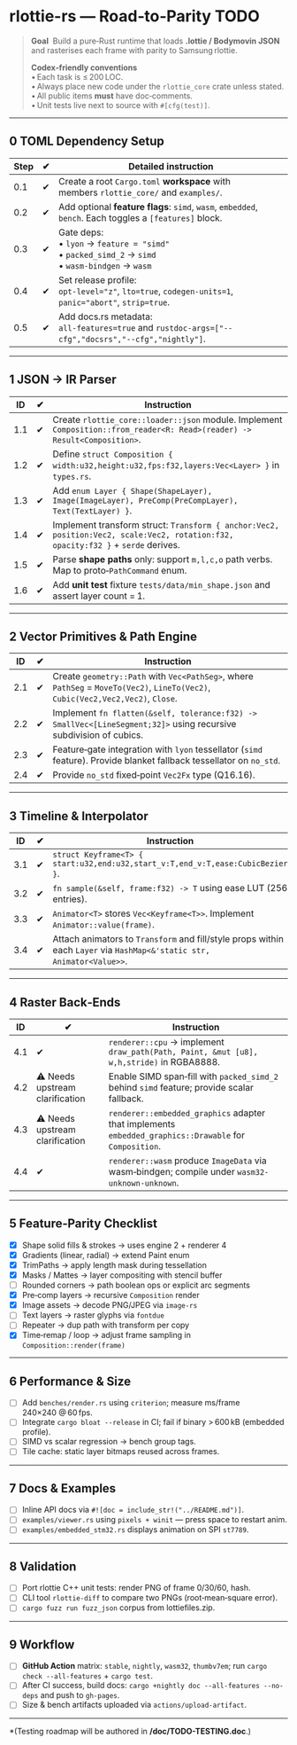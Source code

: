 # rlottie-rs — Road‑to‑Parity TODO

> **Goal**  Build a pure‑Rust runtime that loads **.lottie / Bodymovin JSON** and rasterises each frame with parity to Samsung rlottie.
>
> **Codex‑friendly conventions**  
> • Each task is ≤ 200 LOC.  
> • Always place new code under the `rlottie_core` crate unless stated.  
> • All public items **must** have doc‑comments.  
> • Unit tests live next to source with `#[cfg(test)]`.

---
## 0 TOML Dependency Setup
| Step | ✔ | Detailed instruction |
|------|---|---------------------|
|0.1|✔| Create a root `Cargo.toml` **workspace** with members `rlottie_core/` and `examples/`.|
|0.2|✔| Add optional **feature flags**: `simd`, `wasm`, `embedded`, `bench`.  Each toggles a `[features]` block.|
|0.3|✔| Gate deps:<br>• `lyon` → `feature = "simd"`<br>• `packed_simd_2` → `simd`<br>• `wasm-bindgen` → `wasm`|
|0.4|✔| Set release profile:<br>`opt-level="z"`, `lto=true`, `codegen-units=1`, `panic="abort"`, `strip=true`.|
|0.5|✔| Add docs.rs metadata:<br>`all-features=true` and `rustdoc-args=["--cfg","docsrs","--cfg","nightly"]`.|

---
## 1 JSON → IR Parser
| ID | ✔ | Instruction |
|----|---|-------------|
|1.1|✔| Create `rlottie_core::loader::json` module. Implement `Composition::from_reader<R: Read>(reader) -> Result<Composition>`.|
|1.2|✔| Define `struct Composition { width:u32,height:u32,fps:f32,layers:Vec<Layer> }` in `types.rs`.|
|1.3|✔| Add `enum Layer { Shape(ShapeLayer), Image(ImageLayer), PreComp(PreCompLayer), Text(TextLayer) }`.|
|1.4|✔| Implement transform struct: `Transform { anchor:Vec2, position:Vec2, scale:Vec2, rotation:f32, opacity:f32 }` + `serde` derives.|
|1.5|✔| Parse **shape paths** only: support `m,l,c,o` path verbs. Map to proto‑`PathCommand` enum.|
|1.6|✔| Add **unit test** fixture `tests/data/min_shape.json` and assert layer count = 1.|

---
## 2 Vector Primitives & Path Engine
|ID| ✔ | Instruction|
|--|---|-----------|
|2.1|✔| Create `geometry::Path` with `Vec<PathSeg>`, where `PathSeg` = `MoveTo(Vec2)`, `LineTo(Vec2)`, `Cubic(Vec2,Vec2,Vec2)`, `Close`.|
|2.2|✔| Implement `fn flatten(&self, tolerance:f32) -> SmallVec<[LineSegment;32]>` using recursive subdivision of cubics.|
|2.3|✔| Feature‑gate integration with `lyon` tessellator (`simd` feature). Provide blanket fallback tessellator on `no_std`.|
|2.4|✔| Provide `no_std` fixed‑point `Vec2Fx` type (Q16.16).|

---
## 3 Timeline & Interpolator
|ID| ✔ | Instruction|
|--|---|-----------|
|3.1|✔| `struct Keyframe<T> { start:u32,end:u32,start_v:T,end_v:T,ease:CubicBezier }`.|
|3.2|✔| `fn sample(&self, frame:f32) -> T` using ease LUT (256 entries).|
|3.3|✔| `Animator<T>` stores `Vec<Keyframe<T>>`. Implement `Animator::value(frame)`.|
|3.4|✔| Attach animators to `Transform` and fill/style props within each `Layer` via `HashMap<&'static str, Animator<Value>>`.|

---
## 4 Raster Back‑Ends
|ID| ✔ | Instruction|
|--|---|-----------|
|4.1|✔| `renderer::cpu` → implement `draw_path(Path, Paint, &mut [u8], w,h,stride)` in RGBA8888.|
|4.2|⚠️ Needs upstream clarification| Enable SIMD span‑fill with `packed_simd_2` behind `simd` feature; provide scalar fallback.|
|4.3|⚠️ Needs upstream clarification| `renderer::embedded_graphics` adapter that implements `embedded_graphics::Drawable` for `Composition`.|
|4.4|✔| `renderer::wasm` produce `ImageData` via wasm‑bindgen; compile under `wasm32-unknown-unknown`.|

---
## 5 Feature‑Parity Checklist
- [x] Shape solid fills & strokes → uses engine 2 + renderer 4
- [x] Gradients (linear, radial) → extend Paint enum
- [x] TrimPaths → apply length mask during tessellation
- [x] Masks / Mattes → layer compositing with stencil buffer
- [ ] Rounded corners → path boolean ops or explicit arc segments
- [x] Pre‑comp layers → recursive `Composition` render
- [x] Image assets → decode PNG/JPEG via `image-rs`
- [ ] Text layers → raster glyphs via `fontdue`
- [ ] Repeater → dup path with transform per copy
- [x] Time‑remap / loop → adjust frame sampling in `Composition::render(frame)`

---
## 6 Performance & Size
- [ ] Add `benches/render.rs` using `criterion`; measure ms/frame 240×240 @ 60 fps.
- [ ] Integrate `cargo bloat --release` in CI; fail if binary > 600 kB (embedded profile).
- [ ] SIMD vs scalar regression → bench group tags.
- [ ] Tile cache: static layer bitmaps reused across frames.

---
## 7 Docs & Examples
- [ ] Inline API docs via `#![doc = include_str!("../README.md")]`.
- [ ] `examples/viewer.rs` using `pixels + winit` — press space to restart anim.
- [ ] `examples/embedded_stm32.rs` displays animation on SPI `st7789`.

---
## 8 Validation
- [ ] Port rlottie C++ unit tests: render PNG of frame 0/30/60, hash.
- [ ] CLI tool `rlottie-diff` to compare two PNGs (root‑mean‑square error).
- [ ] `cargo fuzz run fuzz_json` corpus from lottiefiles.zip.

---
## 9 Workflow
- [ ] **GitHub Action** matrix: `stable`, `nightly`, `wasm32`, `thumbv7em`; run `cargo check --all-features` + `cargo test`.
- [ ] After CI success, build docs: `cargo +nightly doc --all-features --no-deps` and push to `gh-pages`.
- [ ] Size & bench artifacts uploaded via `actions/upload-artifact`.

---
*(Testing roadmap will be authored in **/doc/TODO-TESTING.doc**.)

